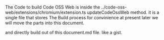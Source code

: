 The Code to build Code OSS Web is inside the ../code-oss-web/extensions/chromium/extension.ts updateCodeOssWeb method. it is a single file that stores 
The Build process for convinience at present later we will move the parts into this document. 

and directly build out of this document.md file. like a gist.
